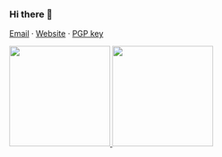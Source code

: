 ### Hi there 👋

[Email](mailto:luit@hollander.email) · [Website](https://luit.me) · [PGP key](https://keybase.io/luith/pgp_keys.asc?fingerprint=b99069df567fe124514ba091a98b893f81f07057)

<a href="https://github.com/MrLuit">
  <img height="180em" src="https://github-readme-stats.vercel.app/api?username=MrLuit&count_private=true&show_icons=true" />
  <img height="180em" src="https://github-readme-stats.vercel.app/api/top-langs/?username=MrLuit&layout=compact" />
</a>
